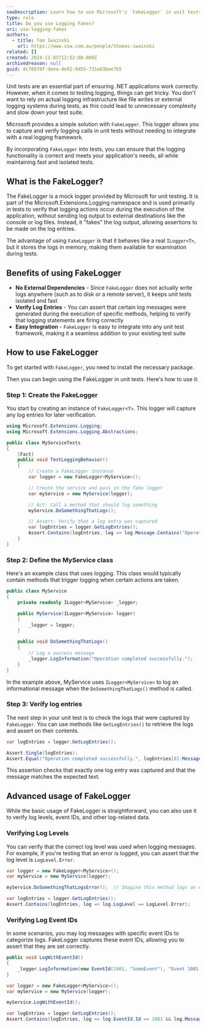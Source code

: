 ```yaml
---
seoDescription: Learn how to use Microsoft's `FakeLogger` in unit tests to verify logging behavior in .NET applications. This guide shows you how to capture log entries, check log levels, and ensure your logging works as expected during testing.
type: rule
title: Do you use Logging Fakes?
uri: use-logging-fakes
authors:
  - title: Tom Iwainski
    url: https://www.ssw.com.au/people/thomas-iwainski
related: []
created: 2024-11-05T12:52:08.000Z
archivedreason: null
guid: dc76970f-deea-4e92-9d55-731e83bee7b5
---
```


Unit tests are an essential part of ensuring .NET applications work correctly. However, when it comes to testing logging, things can get tricky. You don't want to rely on actual logging infrastructure like file writes or external logging systems during tests, as this could lead to unnecessary complexity and slow down your test suite.

Microsoft provides a simple solution with `FakeLogger`. This logger allows you to capture and verify logging calls in unit tests without needing to integrate with a real logging framework.

By incorporating `FakeLogger` into tests, you can ensure that the logging functionality is correct and meets your application's needs, all while maintaining fast and isolated tests.

<!--endintro-->

## What is the FakeLogger?

The FakeLogger is a mock logger provided by Microsoft for unit testing. It is part of the Microsoft.Extensions.Logging namespace and is used primarily in tests to verify that logging actions occur during the execution of the application, without sending log output to external destinations like the console or log files. Instead, it "fakes" the log output, allowing assertions to be made on the log entries.

The advantage of using `FakeLogger` is that it behaves like a real `ILogger<T>`, but it stores the logs in memory, making them available for examination during tests.

## Benefits of using FakeLogger

- **No External Dependencies** - Since `FakeLogger` does not actually write logs anywhere (such as to disk or a remote server), it keeps unit tests isolated and fast
- **Verify Log Entries** - You can assert that certain log messages were generated during the execution of specific methods, helping to verify that logging statements are firing correctly
- **Easy Integration** - `FakeLogger` is easy to integrate into any unit test framework, making it a seamless addition to your existing test suite

## How to use FakeLogger

To get started with `FakeLogger`, you need to install the necessary package.

Then you can begin using the FakeLogger in unit tests. Here's how to use it:

### Step 1: Create the FakeLogger

You start by creating an instance of `FakeLogger<T>`. This logger will capture any log entries for later verification.

```csharp
using Microsoft.Extensions.Logging;
using Microsoft.Extensions.Logging.Abstractions;

public class MyServiceTests
{
    [Fact]
    public void TestLoggingBehavior()
    {
        // Create a FakeLogger instance
        var logger = new FakeLogger<MyService>();

        // Create the service and pass in the fake logger
        var myService = new MyService(logger);

        // Act: Call a method that should log something
        myService.DoSomethingThatLogs();

        // Assert: Verify that a log entry was captured
        var logEntries = logger.GetLogEntries();
        Assert.Contains(logEntries, log => log.Message.Contains("Operation completed successfully"));
    }
}
```

### Step 2: Define the MyService class

Here's an example class that uses logging. This class would typically contain methods that trigger logging when certain actions are taken.

```csharp
public class MyService
{
    private readonly ILogger<MyService> _logger;

    public MyService(ILogger<MyService> logger)
    {
        _logger = logger;
    }

    public void DoSomethingThatLogs()
    {
        // Log a success message
        _logger.LogInformation("Operation completed successfully.");
    }
}
```

In the example above, MyService uses `ILogger<MyService>` to log an informational message when the `DoSomethingThatLogs()` method is called.

### Step 3: Verify log entries

The next step in your unit test is to check the logs that were captured by `FakeLogger`. You can use methods like `GetLogEntries()` to retrieve the logs and assert on their contents.

```csharp
var logEntries = logger.GetLogEntries();

Assert.Single(logEntries);
Assert.Equal("Operation completed successfully.", logEntries[0].Message);
```

This assertion checks that exactly one log entry was captured and that the message matches the expected text.

## Advanced usage of FakeLogger

While the basic usage of FakeLogger is straightforward, you can also use it to verify log levels, event IDs, and other log-related data.

### Verifying Log Levels

You can verify that the correct log level was used when logging messages. For example, if you're testing that an error is logged, you can assert that the log level is `LogLevel.Error`.

```csharp
var logger = new FakeLogger<MyService>();
var myService = new MyService(logger);

myService.DoSomethingThatLogsError();  // Imagine this method logs an error

var logEntries = logger.GetLogEntries();
Assert.Contains(logEntries, log => log.LogLevel == LogLevel.Error);
```

### Verifying Log Event IDs

In some scenarios, you may log messages with specific event IDs to categorize logs. FakeLogger captures these event IDs, allowing you to assert that they are set correctly.

```csharp
public void LogWithEventId()
{
    _logger.LogInformation(new EventId(1001, "SomeEvent"), "Event 1001 triggered.");
}

var logger = new FakeLogger<MyService>();
var myService = new MyService(logger);

myService.LogWithEventId();

var logEntries = logger.GetLogEntries();
Assert.Contains(logEntries, log => log.EventId.Id == 1001 && log.Message.Contains("Event 1001 triggered"));
```
